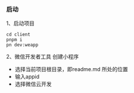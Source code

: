 ### 启动
1、启动项目

```
cd client
pnpm i
pn dev:weapp
```


2、微信开发者工具 创建小程序
- 选择当前项目根目录，即readme.md 所处的位置
- 输入appid
- 选择微信云开发


